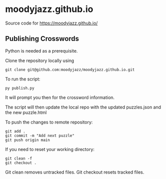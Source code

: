 # moodyjazz.github.io

Source code for <https://moodyjazz.github.io/>

## Publishing Crosswords

Python is needed as a prerequisite.

Clone the repository locally using
```
git clone git@github.com:moodyjazz/moodyjazz.github.io.git
```
To run the script:

```
py publish.py
```

It will prompt you then for the crossword information. 

The script will then update the local repo with the updated puzzles.json and the new puzzle.html

To push the changes to remote repository:
```
git add .
git commit -m "Add next puzzle"
git push origin main
```

If you need to reset your working directory:
```
git clean -f
git checkout .
```
Git clean removes untracked files. Git checkout resets tracked files.

